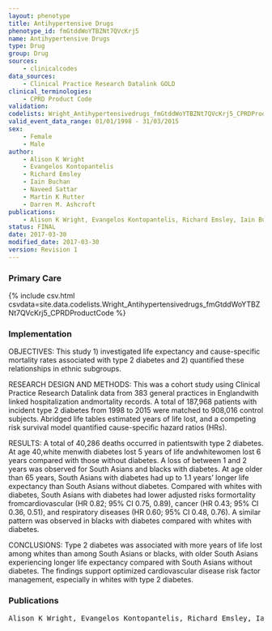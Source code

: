 ```yaml
---
layout: phenotype
title: Antihypertensive Drugs
phenotype_id: fmGtddWoYTBZNt7QVcKrj5
name: Antihypertensive Drugs
type: Drug
group: Drug
sources: 
    - clinicalcodes
data_sources:
    - Clinical Practice Research Datalink GOLD
clinical_terminologies:
    - CPRD Product Code
validation:
codelists: Wright_Antihypertensivedrugs_fmGtddWoYTBZNt7QVcKrj5_CPRDProductCode.csv
valid_event_data_range: 01/01/1998 - 31/03/2015
sex:
    - Female
    - Male
author:
    - Alison K Wright
    - Evangelos Kontopantelis
    - Richard Emsley
    - Iain Buchan
    - Naveed Sattar
    - Martin K Rutter
    - Darren M. Ashcroft   
publications:
    - Alison K Wright, Evangelos Kontopantelis, Richard Emsley, Iain Buchan, Naveed Sattar, Martin K Rutter, Darren M. Ashcroft, Life Expectancy and Cause-Specific Mortality in Type 2 Diabetes A Population-Based Cohort Study Quantifying Relationships in Ethnic Subgroups. Diabetes Care, 40(3), 338-345, 2017.
status: FINAL
date: 2017-03-30
modified_date: 2017-03-30
version: Revision 1
---
```


### Primary Care

{% include csv.html csvdata=site.data.codelists.Wright_Antihypertensivedrugs_fmGtddWoYTBZNt7QVcKrj5_CPRDProductCode %}

### Implementation

OBJECTIVES:
This study 1) investigated life expectancy and cause-specific mortality rates associated with type 2 diabetes and 2) quantified these relationships in ethnic
subgroups.

RESEARCH DESIGN AND METHODS:
This was a cohort study using Clinical Practice Research Datalink data from 383 general practices in Englandwith linked hospitalization andmortality records. A total of 187,968 patients with incident type 2 diabetes from 1998 to 2015 were matched to 908,016 control subjects. Abridged life tables estimated years of life lost, and a competing risk survival model quantified cause-specific hazard ratios (HRs).

RESULTS:
A total of 40,286 deaths occurred in patientswith type 2 diabetes. At age 40,white menwith diabetes lost 5 years of life andwhitewomen lost 6 years compared with those without diabetes. A loss of between 1 and 2 years was observed for South Asians and blacks with diabetes. At age older than 65 years, South Asians with diabetes had up to 1.1 years’ longer life expectancy than South Asians without diabetes. Compared with whites with diabetes, South Asians with diabetes had lower adjusted risks formortality fromcardiovascular (HR 0.82; 95% CI 0.75, 0.89), cancer (HR 0.43; 95% CI 0.36, 0.51), and respiratory diseases (HR 0.60; 95% CI 0.48, 0.76). A similar pattern was observed in blacks with diabetes compared with whites with diabetes.

CONCLUSIONS:
Type 2 diabetes was associated with more years of life lost among whites than among South Asians or blacks, with older South Asians experiencing longer life expectancy compared with South Asians without diabetes. The findings support optimized cardiovascular disease risk factor management, especially in whites with type 2 diabetes.

### Publications

<pre>
Alison K Wright, Evangelos Kontopantelis, Richard Emsley, Iain Buchan, Naveed Sattar, Martin K Rutter, Darren M. Ashcroft, Life Expectancy and Cause-Specific Mortality in Type 2 Diabetes A Population-Based Cohort Study Quantifying Relationships in Ethnic Subgroups. Diabetes Care, 40(3), 338-345, 2017.
</pre>
